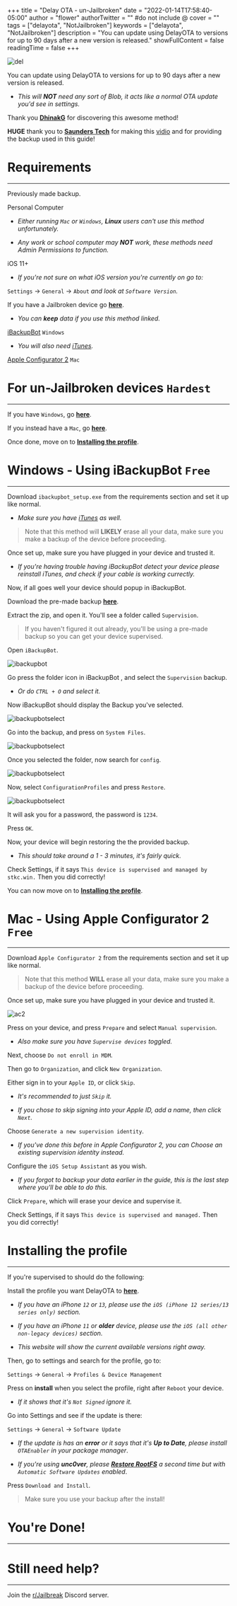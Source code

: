 +++
title = "Delay OTA - un-Jailbroken"
date = "2022-01-14T17:58:40-05:00"
author = "flower"
authorTwitter = "" #do not include @
cover = ""
tags = ["delayota", "NotJailbroken"]
keywords = ["delayota", "NotJailbroken"]
description = "You can update using DelayOTA to versions for up to 90 days after a new version is released."
showFullContent = false
readingTime = false
+++

![del](del.png)

You can update using DelayOTA to versions for up to 90 days after a new version is released.
- *This will **NOT** need any sort of Blob, it acts like a normal OTA update you'd see in settings.*

Thank you **[DhinakG](https://github.com/dhinakg/)** for discovering this awesome method!

**HUGE** thank you to **[Saunders Tech](https://www.youtube.com/c/SaundersTech)** for making this [vidio](https://www.youtube.com/watch?v=vKgI55PL-ag&t) and for providing the backup used in this guide!

# Requirements

---

Previously made backup.

Personal Computer
- *Either running `Mac` or `Windows`, **Linux** users can't use this method unfortunately.*

- *Any work or school computer may **NOT** work, these methods need Admin Permissions to function.*

iOS 11+
- *If you're not sure on what iOS version you're currently on go to:*

`Settings` -> `General` -> `About` *and look at `Software Version`.*

If you have a Jailbroken device go **[here]()**.
- *You can **keep** data if you use this method linked.*

[iBackupBot](https://www.icopybot.com/ibackupbot_setup.exe) `Windows`

- *You will also need [iTunes](https://www.apple.com/itunes/download/win64).*

[Apple Configurator 2](https://apps.apple.com/us/app/apple-configurator-2/id1037126344?mt=12) `Mac`


# For un-Jailbroken devices `Hardest`

---

If you have `Windows`, go **[here](#windows---using-ibackupbot-free)**.

If you instead have a `Mac`, go **[here](#mac---using-apple-configurator-2-free)**.

Once done, move on to **[Installing the profile](#installing-the-profile)**.

# Windows - Using iBackupBot `Free`

---

Download `ibackupbot_setup.exe` from the requirements section and set it up like normal.

- *Make sure you have [iTunes](https://www.apple.com/itunes/download/win64) as well.*

> Note that this method will **LIKELY** erase all your data, make sure you make a backup of the device before proceeding.

Once set up, make sure you have plugged in your device and trusted it.

- *If you're having trouble having iBackupBot detect your device please reinstall iTunes, and check if your cable is working currectly.*

Now, if all goes well your device should popup in iBackupBot.

Download the pre-made backup **[here](https://cdn.discordapp.com/attachments/836793351818706984/932382833782165504/Supervision.zip)**.

Extract the zip, and open it. You'll see a folder called `Supervision`.

> If you haven't figured it out already, you'll be using a pre-made backup so you can get your device supervised.

Open `iBackupBot`.

![ibackupbot](ibackupbot.png) 

Go press the folder icon in iBackupBot , and select the `Supervision` backup.

- *Or do `CTRL + O` and select it.*

Now iBackupBot should display the Backup you've selected.

![ibackupbotselect](ibackupselect1.png)

Go into the backup, and press on `System Files`.

![ibackupbotselect](ibackupconfig.png)

Once you selected the folder, now search for `config`.

![ibackupbotselect](ibackupprofiles.png)

Now, select `ConfigurationProfiles` and press `Restore`.

![ibackupbotselect](ibackuppasswd.png)

It will ask you for a password, the password is `1234`.

Press `OK`.

Now, your device will begin restoring the the provided backup.

- *This should take around a 1 - 3 minutes, it's fairly quick.*

Check Settings, if it says `This device is supervised and managed by stkc.win.` Then you did correctly!

You can now move on to **[Installing the profile](#installing-the-profile)**.

# Mac - Using Apple Configurator 2 `Free`

---

Download `Apple Configurator 2` from the requirements section and set it up like normal.

> Note that this method **WILL** erase all your data, make sure you make a backup of the device before proceeding.

Once set up, make sure you have plugged in your device and trusted it.

![ac2](ac2.png) 

Press on your device, and press `Prepare` and select `Manual supervision`.

- *Also make sure you have `Supervise devices` toggled.*

Next, choose `Do not enroll in MDM`.

Then go to `Organization`, and click `New Organization`.

Either sign in to your `Apple ID`, or click `Skip`.

- *It's recommended to just `Skip` it.*

- *If you chose to skip signing into your Apple ID, add a name, then click `Next`.*

Choose `Generate a new supervision identity`.

- *If you've done this before in Apple Configurator 2, you can Choose an existing supervision identity instead.*

Configure the `iOS Setup Assistant` as you wish.

- *If you forgot to backup your data earlier in the guide, this is the last step where you'll be able to do this.*

Click `Prepare`, which will erase your device and supervise it.

Check Settings, if it says `This device is supervised and managed.` Then you did correctly!

# Installing the profile

---

If you're supervised to should do the following:

Install the profile you want DelayOTA to **[here](https://dhinakg.github.io/delayed-otas.html)**.

- *If you have an iPhone `12` or `13`, please use the `iOS (iPhone 12 series/13 series only)` section.*

- *If you have an iPhone `11` or **older** device, please use the `iOS (all other non-legacy devices)` section.*

- *This website will show the current available versions right away.*

Then, go to settings and search for the profile, go to:

`Settings` -> `General` -> `Profiles & Device Management`

Press on **install** when you select the profile, right after `Reboot` your device.

- *If it shows that it's `Not Signed` ignore it.*

Go into Settings and see if the update is there:

`Settings` -> `General` -> `Software Update`

- *If the update is has an **error** or it says that it's **Up to Date**, please install `OTAEnabler` in your package manager*.

- *If you're using **unc0ver**, please **[Restore RootFS]()** a second time but with `Automatic Software Updates` enabled*.

Press `Download and Install`.

> Make sure you use your backup after the install!

# You're Done!

---

# Still need help?

---

Join the [r/Jailbreak](https://discord.gg/jb) Discord server.








